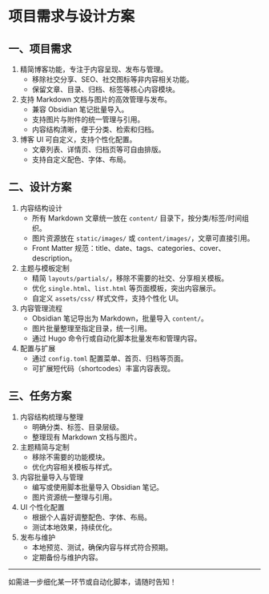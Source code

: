 # 项目需求与设计方案

## 一、项目需求

1. 精简博客功能，专注于内容呈现、发布与管理。
    - 移除社交分享、SEO、社交图标等非内容相关功能。
    - 保留文章、目录、归档、标签等核心内容模块。
2. 支持 Markdown 文档与图片的高效管理与发布。
    - 兼容 Obsidian 笔记批量导入。
    - 支持图片与附件的统一管理与引用。
    - 内容结构清晰，便于分类、检索和归档。
3. 博客 UI 可自定义，支持个性化配置。
    - 文章列表、详情页、归档页等可自由排版。
    - 支持自定义配色、字体、布局。

## 二、设计方案

1. 内容结构设计
    - 所有 Markdown 文章统一放在 `content/` 目录下，按分类/标签/时间组织。
    - 图片资源放在 `static/images/` 或 `content/images/`，文章可直接引用。
    - Front Matter 规范：title、date、tags、categories、cover、description。
2. 主题与模板定制
    - 精简 `layouts/partials/`，移除不需要的社交、分享相关模板。
    - 优化 `single.html`、`list.html` 等页面模板，突出内容展示。
    - 自定义 `assets/css/` 样式文件，支持个性化 UI。
3. 内容管理流程
    - Obsidian 笔记导出为 Markdown，批量导入 `content/`。
    - 图片批量整理至指定目录，统一引用。
    - 通过 Hugo 命令行或自动化脚本批量发布和管理内容。
4. 配置与扩展
    - 通过 `config.toml` 配置菜单、首页、归档等页面。
    - 可扩展短代码（shortcodes）丰富内容表现。

## 三、任务方案

1. 内容结构梳理与整理
    - 明确分类、标签、目录层级。
    - 整理现有 Markdown 文档与图片。
2. 主题精简与定制
    - 移除不需要的功能模块。
    - 优化内容相关模板与样式。
3. 内容批量导入与管理
    - 编写或使用脚本批量导入 Obsidian 笔记。
    - 图片资源统一整理与引用。
4. UI 个性化配置
    - 根据个人喜好调整配色、字体、布局。
    - 测试本地效果，持续优化。
5. 发布与维护
    - 本地预览、测试，确保内容与样式符合预期。
    - 定期备份与维护内容。

---
如需进一步细化某一环节或自动化脚本，请随时告知！
